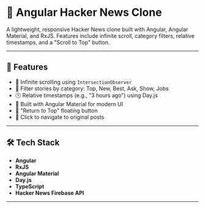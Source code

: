 # 📰 Angular Hacker News Clone

A lightweight, responsive Hacker News clone built with Angular, Angular Material, and RxJS. Features include infinite scroll, category filters, relative timestamps, and a "Scroll to Top" button.

---

## 🚀 Features

- 🔄 Infinite scrolling using `IntersectionObserver`
- 📂 Filter stories by category: Top, New, Best, Ask, Show, Jobs
- 🕓 Relative timestamps (e.g., "3 hours ago") using Day.js
- 🎨 Built with Angular Material for modern UI
- 🔼 "Return to Top" floating button
- 💬 Click to navigate to original posts

---

## 🛠 Tech Stack

- **Angular**
- **RxJS**
- **Angular Material**
- **Day.js**
- **TypeScript**
- **Hacker News Firebase API**

---



